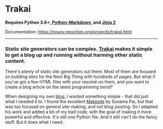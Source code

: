 # Trakai

**Requires Python 3.6+, [Python-Markdown](https://python-markdown.github.io), and [Jinja 2](https://jinja.palletsprojects.com)**

Documentation: https://novov.neocities.org/projects/trakai.html

----

### Static site generators can be complex. [Trakai](https://novov.neocities.org/projects/trakai.html) makes it simple to get a blog up and running without harming other static content.

There's plenty of static site generators out there. Most of them are focused on building sites for the Next Big Thing with hundreds of pages. But what if you've got a few HTML files with your resumé on them, and you want to create a blog article on the latest programming trend?

When designing my own [blog](https://novov.neocities.org/blog/index.html), I wanted something simple - that did just what I needed it to. I found the excellent [Makesite](https://github.com/sunainapai/makesite) by Sunaina Pai, but that was too focused on general site-making, and not blog-posting. So I adapted his work and added a bit of my bad code, with the goal of making it more powerful and effective. It's still one Python file. And it still can't do the fancy stuff. But it does what I need.

